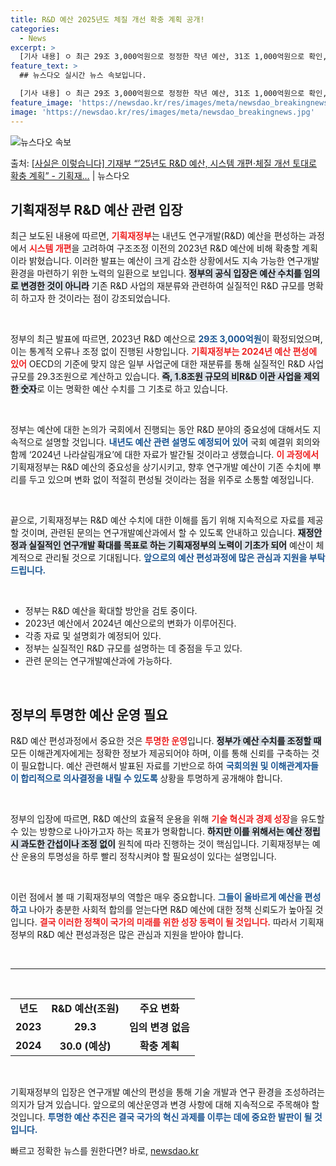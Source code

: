 ```yaml
---
title: R&D 예산 2025년도 체질 개선 확충 계획 공개!
categories:
  - News
excerpt: >
  [기사 내용] ㅇ 최근 29조 3,000억원으로 정정한 작년 예산, 31조 1,000억원으로 확인, 역대급 …
feature_text: >
  ## 뉴스다오 실시간 뉴스 속보입니다.

  [기사 내용] ㅇ 최근 29조 3,000억원으로 정정한 작년 예산, 31조 1,000억원으로 확인, 역대급 …
feature_image: 'https://newsdao.kr/res/images/meta/newsdao_breakingnews.jpg'
image: 'https://newsdao.kr/res/images/meta/newsdao_breakingnews.jpg'
---
```


![뉴스다오 속보](https://newsdao.kr/res/images/meta/newsdao_breakingnews.jpg)

<p>출처: <a href="https://newsdao.kr/3912" rel="dofollow">[사실은 이렇습니다] 기재부 “’25년도 R&D 예산, 시스템 개편·체질 개선 토대로 확충 계획” - 기획재…</a> | 뉴스다오</p>

<h2 data-ke-size="size26">기획재정부 R&D 예산 관련 입장</h2>

<p data-ke-size="size16">최근 보도된 내용에 따르면, <b><span style="color: #ee2323;">기획재정부</span></b>는 내년도 연구개발(R&D) 예산을 편성하는 과정에서 <b><span style="color: #ee2323;">시스템 개편</span></b>을 고려하여 구조조정 이전의 2023년 R&D 예산에 비해 확충할 계획이라 밝혔습니다. 이러한 발표는 예산이 크게 감소한 상황에서도 지속 가능한 연구개발 환경을 마련하기 위한 노력의 일환으로 보입니다. <b><span style="background-color: #21538527;">정부의 공식 입장은 예산 수치를 임의로 변경한 것이 아니라</span></b> 기존 R&D 사업의 재분류와 관련하여 실질적인 R&D 규모를 명확히 하고자 한 것이라는 점이 강조되었습니다.</p>

<p data-ke-size="size16">&nbsp;</p>

정부의 최근 발표에 따르면, 2023년 R&D 예산으로 <b><span style="color: #1a5490;">29조 3,000억원</span></b>이 확정되었으며, 이는 통계적 오류나 조정 없이 진행된 사항입니다. <b><span style="color: #ee2323;">기획재정부는 2024년 예산 편성에 있어</span></b> OECD의 기준에 맞지 않은 일부 사업군에 대한 재분류를 통해 실질적인 R&D 사업 규모를 29.3조원으로 계산하고 있습니다. <b><span style="background-color: #21538527;">즉, 1.8조원 규모의 비R&D 이관 사업을 제외한 숫자</span></b>로 이는 명확한 예산 수치를 그 기초로 하고 있습니다.</p>

<p data-ke-size="size16">&nbsp;</p>

정부는 예산에 대한 논의가 국회에서 진행되는 동안 R&D 분야의 중요성에 대해서도 지속적으로 설명할 것입니다. <b><span style="color: #1a5490;">내년도 예산 관련 설명도 예정되어 있어</span></b> 국회 예결위 회의와 함께 ‘2024년 나라살림개요’에 대한 자료가 발간될 것이라고 생했습니다. <b><span style="color: #ee2323;">이 과정에서</span></b> 기획재정부는 R&D 예산의 중요성을 상기시키고, 향후 연구개발 예산이 기존 수치에 뿌리를 두고 있으며 변화 없이 적절히 편성될 것이라는 점을 위주로 소통할 예정입니다.</p>

<p data-ke-size="size16">&nbsp;</p>

끝으로, 기획재정부는 R&D 예산 수치에 대한 이해를 돕기 위해 지속적으로 자료를 제공할 것이며, 관련된 문의는 연구개발예산과에서 할 수 있도록 안내하고 있습니다. <b><span style="background-color: #21538527;">재정안정과 실질적인 연구개발 확대를 목표로 하는 기획재정부의 노력이 기초가 되어</span></b> 예산이 체계적으로 관리될 것으로 기대됩니다. <b><span style="color: #1a5490;">앞으로의 예산 편성과정에 많은 관심과 지원을 부탁드립니다.</span></b></p>

<p data-ke-size="size16">&nbsp;</p>

<ul>
  <li>정부는 R&D 예산을 확대할 방안을 검토 중이다.</li>
  <li>2023년 예산에서 2024년 예산으로의 변화가 이루어진다.</li>
  <li>각종 자료 및 설명회가 예정되어 있다.</li>
  <li>정부는 실질적인 R&D 규모를 설명하는 데 중점을 두고 있다.</li>
  <li>관련 문의는 연구개발예산과에 가능하다.</li>
</ul>

<p data-ke-size="size16">&nbsp;</p>

<h2 data-ke-size="size26">정부의 투명한 예산 운영 필요</h2>

<p data-ke-size="size16">R&D 예산 편성과정에서 중요한 것은 <b><span style="color: #ee2323;">투명한 운영</span></b>입니다. <b><span style="background-color: #21538527;">정부가 예산 수치를 조정할 때</span></b> 모든 이해관계자에게는 정확한 정보가 제공되어야 하며, 이를 통해 신뢰를 구축하는 것이 필요합니다. 예산 관련해서 발표된 자료를 기반으로 하여 <b><span style="color: #1a5490;">국회의원 및 이해관계자들이 합리적으로 의사결정을 내릴 수 있도록</span></b> 상황을 투명하게 공개해야 합니다.</p>

<p data-ke-size="size16">&nbsp;</p>

정부의 입장에 따르면, R&D 예산의 효율적 운용을 위해 <b><span style="color: #ee2323;">기술 혁신과 경제 성장</span></b>을 유도할 수 있는 방향으로 나아가고자 하는 목표가 명확합니다. <b><span style="background-color: #21538527;">하지만 이를 위해서는 예산 정립 시 과도한 간섭이나 조정 없이</span></b> 원칙에 따라 진행하는 것이 핵심입니다. 기획재정부는 예산 운용의 투명성을 하루 빨리 정착시켜야 할 필요성이 있다는 설명입니다.</p>

<p data-ke-size="size16">&nbsp;</p>

이런 점에서 볼 때 기획재정부의 역할은 매우 중요합니다. <b><span style="color: #1a5490;">그들이 올바르게 예산을 편성하고</span></b> 나아가 충분한 사회적 합의를 얻는다면 R&D 예산에 대한 정책 신뢰도가 높아질 것입니다. <b><span style="color: #ee2323;">결국 이러한 정책이 국가의 미래를 위한 성장 동력이 될 것입니다.</span></b> 따라서 기획재정부의 R&D 예산 편성과정은 많은 관심과 지원을 받아야 합니다.</p>

<p data-ke-size="size16">&nbsp;</p>

<hr>

<p data-ke-size="size16">&nbsp;</p>

<table>
  <tr>
    <td style="text-align: center; height: 17px;"><b>년도</b></td>
    <td style="text-align: center; height: 17px;"><b>R&D 예산(조원)</b></td>
    <td style="text-align: center; height: 17px;"><b>주요 변화</b></td>
  </tr>
  <tr>
    <td style="text-align: center; height: 17px;"><b>2023</b></td>
    <td style="text-align: center; height: 17px;"><b>29.3</b></td>
    <td style="text-align: center; height: 17px;"><b>임의 변경 없음</b></td>
  </tr>
  <tr>
    <td style="text-align: center; height: 17px;"><b>2024</b></td>
    <td style="text-align: center; height: 17px;"><b>30.0 (예상)</b></td>
    <td style="text-align: center; height: 17px;"><b>확충 계획</b></td>
  </tr>
</table>

<p data-ke-size="size16">&nbsp;</p>

기획재정부의 입장은 연구개발 예산의 편성을 통해 기술 개발과 연구 환경을 조성하려는 의지가 담겨 있습니다. 앞으로의 예산운영과 변경 사항에 대해 지속적으로 주목해야 할 것입니다. <b><span style="color: #1a5490;">투명한 예산 추진은 결국 국가의 혁신 과제를 이루는 데에 중요한 발판이 될 것입니다.</span></b> 

빠르고 정확한 뉴스를 원한다면? 바로, <a href="https://newsdao.kr" rel="dofollow">newsdao.kr</a>


